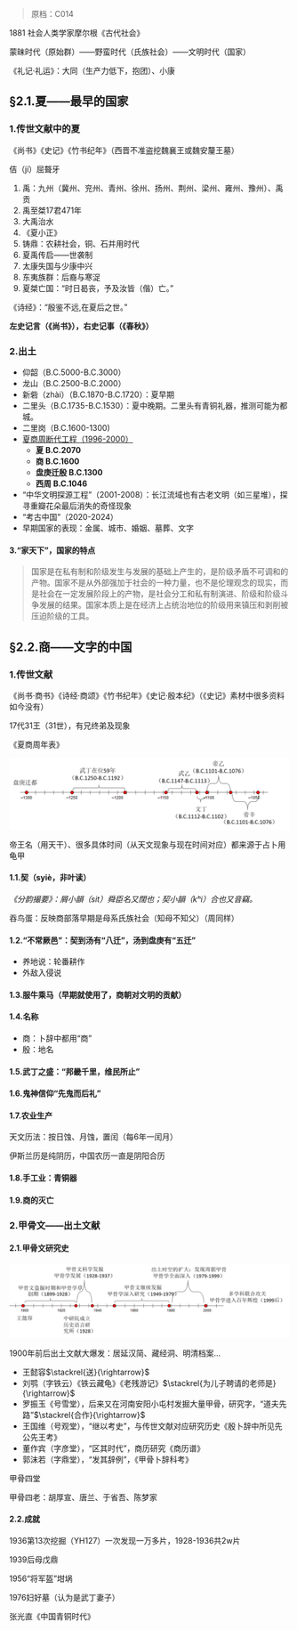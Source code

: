 > 原档：C014

1881 社会人类学家摩尔根《古代社会》

蒙昧时代（原始群）——野蛮时代（氏族社会）——文明时代（国家）

《礼记·礼运》：大同（生产力低下，抱团）、小康

## §2.1.夏——最早的国家

### 1.传世文献中的夏

《尚书》《史记》《竹书纪年》（西晋不准盗挖魏襄王或魏安釐王墓）

佶（jí）屈聱牙

1. 禹：九州（冀州、兖州、青州、徐州、扬州、荆州、梁州、雍州、豫州）、禹贡
2. 禹至桀17君471年
3. 大禹治水
4. 《夏小正》
5. 铸鼎：农耕社会，铜、石并用时代
6. 夏禹传启——世袭制
7. 太康失国与少康中兴
8. 东夷族群：后裔与寒浞
9. 夏桀亡国：“时日曷丧，予及汝皆（偕）亡。”

《诗经》：“殷鉴不远,在夏后之世。”

**左史记言（《尚书》），右史记事（《春秋》）**

### 2.出土

- 仰韶（B.C.5000-B.C.3000）
- 龙山（B.C.2500-B.C.2000）
- 新砦（zhài）（B.C.1870-B.C.1720）：夏早期
- 二里头（B.C.1735-B.C.1530）：夏中晚期。二里头有青铜礼器，推测可能为都城。
- 二里岗（B.C.1600-1300)
- <u>夏商周断代工程（1996-2000）</u>
  - **夏 B.C.2070**
  - **商 B.C.1600**
  - **盘庚迁殷 B.C.1300**
  - **西周 B.C.1046**
- “中华文明探源工程”（2001-2008）：长江流域也有古老文明（如三星堆），探寻重瓣花朵最后消失的奇怪现象
- “考古中国”（2020-2024）
- 早期国家的表现：金属、城市、婚姻、墓葬、文字

#### 3.“家天下”，国家的特点

> 国家是在私有制和阶级发生与发展的基础上产生的，是阶级矛盾不可调和的产物。国家不是从外部强加于社会的一种力量，也不是伦理观念的现实，而是社会在一定发展阶段上的产物，是社会分工和私有制演进、阶级和阶级斗争发展的结果。国家本质上是在经济上占统治地位的阶级用来镇压和剥削被压迫阶级的工具。

## §2.2.商——文字的中国

### 1.传世文献

《尚书·商书》《诗经·商颂》《竹书纪年》《史记·殷本纪》（《史记》素材中很多资料如今没有）

17代31王（31世），有兄终弟及现象

《夏商周年表》

![](C019-1.png)

帝王名（用天干）、很多具体时间（从天文现象与现在时间对应）都来源于占卜用龟甲

#### 1.1.契（syiè，非叶读）

*《分韵撮要》：屑小韻（sit）舜臣名又闊也；契小韻（kʰi）合也又音竊。*

吞鸟蛋：反映商部落早期是母系氏族社会（知母不知父）（周同样）

#### 1.2.“不常厥邑”：契到汤有“八迁”，汤到盘庚有“五迁”

- 养地说：轮番耕作
- 外敌入侵说

#### 1.3.服牛乘马（早期就使用了，商朝对文明的贡献）

#### 1.4.名称

- 商：卜辞中都用“商”
- 殷：地名

#### 1.5.武丁之盛：“邦畿千里，维民所止”

#### 1.6.鬼神信仰“先鬼而后礼”

#### 1.7.农业生产

天文历法：按日蚀、月蚀，置闰（每6年一闰月）

伊斯兰历是纯阴历，中国农历一直是阴阳合历

#### 1.8.手工业：青铜器

#### 1.9.商的灭亡

### 2.甲骨文——出土文献

#### 2.1.甲骨文研究史

![](C019-2.png)

1900年前后出土文献大爆发：居延汉简、藏经洞、明清档案...

- 王懿容$\stackrel{送}{\rightarrow}$
- 刘鹗（字铁云）《铁云藏龟》《老残游记》$\stackrel{为儿子聘请的老师是}{\rightarrow}$
- 罗振玉《号雪堂），后来又在河南安阳小屯村发掘大量甲骨，研究字，“道夫先路”$\stackrel{合作}{\rightarrow}$
- 王国维（号观堂），“继以考史”，与传世文献对应研究历史《殷卜辞中所见先公先王考》
- 董作宾（字彦堂），“区其时代”，商历研究《商历谱》
- 郭沫若（字鼎堂），“发其辞例”，《甲骨卜辞科考》

甲骨四堂

甲骨四老：胡厚宣、唐兰、于省吾、陈梦家

#### 2.2.成就

1936第13次挖掘（YH127）一次发现一万多片，1928-1936共2w片

1939后母戊鼎

1956“将军盔”坩埚

1976妇好墓（认为是武丁妻子）

张光直《中国青铜时代》